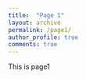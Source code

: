 ```yaml
---
title:  "Page 1"
layout: archive
permalink: /page1/
author_profile: true
comments: true
---
```


This is page1

